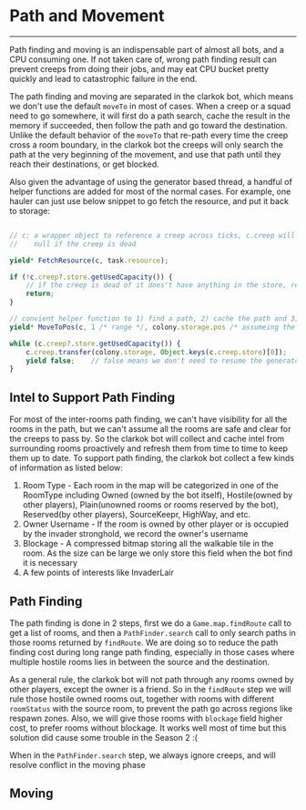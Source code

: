 # Path and Movement

----

Path finding and moving is an indispensable part of almost all bots, and a CPU consuming one. If not taken care of,
wrong path finding result can prevent creeps from doing their jobs, and may eat CPU bucket pretty quickly and lead to
catastrophic failure in the end.

The path finding and moving are separated in the clarkok bot, which means we don't use the default `moveTo` in most of
cases. When a creep or a squad need to go somewhere, it will first do a path search, cache the result in the memory if
succeeded, then follow the path and go toward the destination. Unlike the default behavior of the `moveTo` that re-path
every time the creep cross a room boundary, in the clarkok bot the creeps will only search the path at the very
beginning of the movement, and use that path until they reach their destinations, or get blocked.

Also given the advantage of using the generator based thread, a handful of helper functions are added for most of the
normal cases. For example, one hauler can just use below snippet to go fetch the resource, and put it back to storage:

``` typescript

// c: a wrapper object to reference a creep across ticks, c.creep will return the actual creep object at that tick or
//    null if the creep is dead

yield* FetchResource(c, task.resource);

if (!c.creep?.store.getUsedCapacity()) {
    // if the creep is dead of it does't have anything in the store, return from the task generator
    return;
}

// convient helper function to 1) find a path, 2) cache the path and 3) move to that pos
yield* MoveToPos(c, 1 /* range */, colony.storage.pos /* assumeing the storage exists */);

while (c.creep?.store.getUsedCapacity()) {
    c.creep.transfer(colony.storage, Object.keys(c.creep.store)[0]);
    yield false;    // false means we don't need to resume the generator in the same tick
}


```

## Intel to Support Path Finding

For most of the inter-rooms path finding, we can't have visibility for all the rooms in the path, but we can't assume
all the rooms are safe and clear for the creeps to pass by. So the clarkok bot will collect and cache intel from
surrounding rooms proactively and refresh them from time to time to keep them up to date.  To support path finding, the
clarkok bot collect a few kinds of information as listed below:

1. Room Type - Each room in the map will be categorized in one of the RoomType including Owned (owned by the bot
   itself), Hostile(owned by other players), Plain(unowned rooms or rooms reserved by the bot), Reserved(by other
   players), SourceKeepr, HighWay, and etc.
2. Owner Username - If the room is owned by other player or is occupied by the invader stronghold, we record the owner's
   username
3. Blockage - A compressed bitmap storing all the walkable tile in the room. As the size can be large we only store this
   field when the bot find it is necessary
4. A few points of interests like InvaderLair

## Path Finding

The path finding is done in 2 steps, first we do a `Game.map.findRoute` call to get a list of rooms, and then a
`PathFinder.search` call to only search paths in those rooms returned by `findRoute`. We are doing so to reduce the path
finding cost during long range path finding, especially in those cases where multiple hostile rooms lies in between the
source and the destination.

As a general rule, the clarkok bot will not path through any rooms owned by other players, except the owner is a friend.
So in the `findRoute` step we will rule those hostile owned rooms out, together with rooms with different `roomStatus`
with the source room, to prevent the path go across regions like respawn zones. Also, we will give those rooms with
`blockage` field higher cost, to prefer rooms without blockage. It works well most of time but this solution did cause
some trouble in the Season 2 :(

When in the `PathFinder.search` step, we always ignore creeps, and will resolve conflict in the moving phase

## Moving


